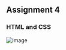 ## Assignment 4 

### HTML and CSS

![image](https://github.com/SajedehGharabadian/HTML/assets/76538787/91e16aa5-c656-4e75-a2cc-2fc07349be9f)
